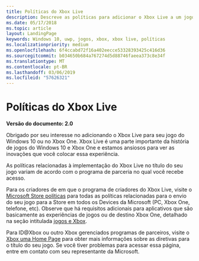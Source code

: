 ```yaml
---
title: Políticas do Xbox Live
description: Descreve as políticas para adicionar o Xbox Live a um jogo do Windows 10 ou no Xbox One.
ms.date: 05/17/2018
ms.topic: article
layout: LandingPage
keywords: Windows 10, uwp, jogos, xbox, xbox live, políticas
ms.localizationpriority: medium
ms.openlocfilehash: 6f4ccabd72f16a402eecce53328393425c416d36
ms.sourcegitcommit: b034650b684a767274d5d88746faeea373c8e34f
ms.translationtype: MT
ms.contentlocale: pt-BR
ms.lasthandoff: 03/06/2019
ms.locfileid: "57626321"
---
```

# <a name="xbox-live-policies"></a>Políticas do Xbox Live

**Versão do documento: 2.0**

Obrigado por seu interesse no adicionando o Xbox Live para seu jogo do Windows 10 ou no Xbox One. Xbox Live é uma parte importante da história de jogos do Windows 10 e Xbox One e estamos ansiosos para ver as inovações que você colocar essa experiência.

As políticas relacionadas à implementação do Xbox Live no título do seu jogo variam de acordo com o programa de parceria no qual você recebe acesso.

Para os criadores de em que o programa de criadores do Xbox Live, visite o [Microsoft Store políticas](https://docs.microsoft.com/en-us/legal/windows/agreements/store-policies) para todas as políticas relacionadas para o envio do seu jogo para a Store em todos os Devices da Microsoft (PC, Xbox One, telefone, etc). Observe que há requisitos adicionais para aplicativos que são basicamente as experiências de jogos ou de destino Xbox One, detalhado na seção intitulada [jogos e Xbox](https://docs.microsoft.com/en-us/legal/windows/agreements/store-policies#1013-gaming-and-xbox).

Para ID@Xbox ou outro Xbox gerenciados programas de parceiros, visite o [Xbox uma Home Page](https://developer.microsoft.com/en-us/games/xbox/partner) para obter mais informações sobre as diretivas para o título do seu jogo. Se você tiver problemas para acessar essa página, entre em contato com seu representante da Microsoft.
